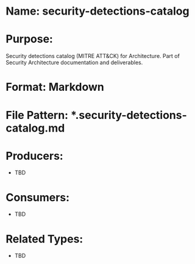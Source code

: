 # Name: security-detections-catalog

# Purpose:
Security detections catalog (MITRE ATT&CK) for Architecture. Part of Security Architecture documentation and deliverables.

# Format: Markdown

# File Pattern: *.security-detections-catalog.md

# Producers:
- TBD

# Consumers:
- TBD

# Related Types:
- TBD
